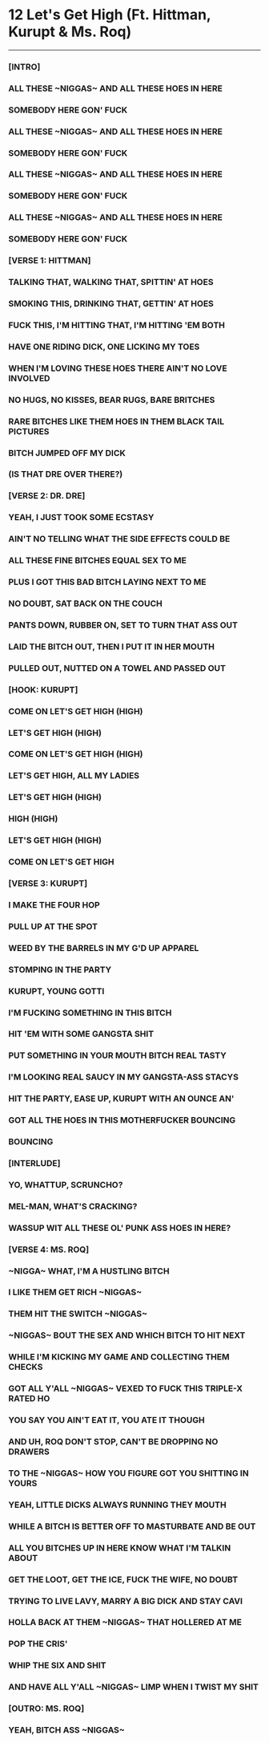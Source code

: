 # 12 Let's Get High (Ft. Hittman, Kurupt & Ms. Roq)


-----
### [INTRO]  
### ALL THESE ~NIGGAS~ AND ALL THESE HOES IN HERE  
### SOMEBODY HERE GON' FUCK  
### ALL THESE ~NIGGAS~ AND ALL THESE HOES IN HERE  
### SOMEBODY HERE GON' FUCK  
### ALL THESE ~NIGGAS~ AND ALL THESE HOES IN HERE  
### SOMEBODY HERE GON' FUCK  
### ALL THESE ~NIGGAS~ AND ALL THESE HOES IN HERE  
### SOMEBODY HERE GON' FUCK  
### 
### [VERSE 1: HITTMAN]  
### TALKING THAT, WALKING THAT, SPITTIN' AT HOES  
### SMOKING THIS, DRINKING THAT, GETTIN' AT HOES  
### FUCK THIS, I'M HITTING THAT, I'M HITTING 'EM BOTH  
### HAVE ONE RIDING DICK, ONE LICKING MY TOES  
### WHEN I'M LOVING THESE HOES THERE AIN'T NO LOVE INVOLVED  
### NO HUGS, NO KISSES, BEAR RUGS, BARE BRITCHES  
### RARE BITCHES LIKE THEM HOES IN THEM BLACK TAIL PICTURES  
### BITCH JUMPED OFF MY DICK  
### (IS THAT DRE OVER THERE?)  
### 
### [VERSE 2: DR. DRE]  
### YEAH, I JUST TOOK SOME ECSTASY  
### AIN'T NO TELLING WHAT THE SIDE EFFECTS COULD BE  
### ALL THESE FINE BITCHES EQUAL SEX TO ME  
### PLUS I GOT THIS BAD BITCH LAYING NEXT TO ME  
### NO DOUBT, SAT BACK ON THE COUCH  
### PANTS DOWN, RUBBER ON, SET TO TURN THAT ASS OUT  
### LAID THE BITCH OUT, THEN I PUT IT IN HER MOUTH  
### PULLED OUT, NUTTED ON A TOWEL AND PASSED OUT  
### 
### [HOOK: KURUPT]  
### COME ON LET'S GET HIGH (HIGH)  
### LET'S GET HIGH (HIGH)  
### COME ON LET'S GET HIGH (HIGH)  
### LET'S GET HIGH, ALL MY LADIES  
### LET'S GET HIGH (HIGH)  
### HIGH (HIGH)  
### LET'S GET HIGH (HIGH)  
### COME ON LET'S GET HIGH  
### 
### [VERSE 3: KURUPT]  
### I MAKE THE FOUR HOP  
### PULL UP AT THE SPOT  
### WEED BY THE BARRELS IN MY G'D UP APPAREL  
### STOMPING IN THE PARTY  
### KURUPT, YOUNG GOTTI  
### I'M FUCKING SOMETHING IN THIS BITCH  
### HIT 'EM WITH SOME GANGSTA SHIT  
### PUT SOMETHING IN YOUR MOUTH BITCH REAL TASTY  
### I'M LOOKING REAL SAUCY IN MY GANGSTA-ASS STACYS  
### HIT THE PARTY, EASE UP, KURUPT WITH AN OUNCE AN'  
### GOT ALL THE HOES IN THIS MOTHERFUCKER BOUNCING  
### BOUNCING  
### 
### [INTERLUDE]  
### YO, WHATTUP, SCRUNCHO?  
### MEL-MAN, WHAT'S CRACKING?  
### WASSUP WIT ALL THESE OL' PUNK ASS HOES IN HERE?  
### 
### [VERSE 4: MS. ROQ]  
### ~NIGGA~ WHAT, I'M A HUSTLING BITCH  
### I LIKE THEM GET RICH ~NIGGAS~  
### THEM HIT THE SWITCH ~NIGGAS~  
### ~NIGGAS~ BOUT THE SEX AND WHICH BITCH TO HIT NEXT  
### WHILE I'M KICKING MY GAME AND COLLECTING THEM CHECKS  
### GOT ALL Y'ALL ~NIGGAS~ VEXED TO FUCK THIS TRIPLE-X RATED HO  
### YOU SAY YOU AIN'T EAT IT, YOU ATE IT THOUGH  
### AND UH, ROQ DON'T STOP, CAN'T BE DROPPING NO DRAWERS  
### TO THE ~NIGGAS~ HOW YOU FIGURE GOT YOU SHITTING IN YOURS  
### YEAH, LITTLE DICKS ALWAYS RUNNING THEY MOUTH  
### WHILE A BITCH IS BETTER OFF TO MASTURBATE AND BE OUT  
### ALL YOU BITCHES UP IN HERE KNOW WHAT I'M TALKIN ABOUT  
### GET THE LOOT, GET THE ICE, FUCK THE WIFE, NO DOUBT  
### TRYING TO LIVE LAVY, MARRY A BIG DICK AND STAY CAVI  
### HOLLA BACK AT THEM ~NIGGAS~ THAT HOLLERED AT ME  
### POP THE CRIS'  
### WHIP THE SIX AND SHIT  
### AND HAVE ALL Y'ALL ~NIGGAS~ LIMP WHEN I TWIST MY SHIT  
### 
### [OUTRO: MS. ROQ]  
### YEAH, BITCH ASS ~NIGGAS~

